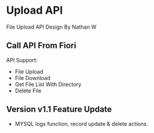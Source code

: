 # Upload API
File Upload API
Design By Nathan W

## Call API From Fiori
API Support:
* File Upload
* File Download
* Get File List With Directory
* Delete File

## Version v1.1 Feature Update
* MYSQL logs function, record update & delete actions.
